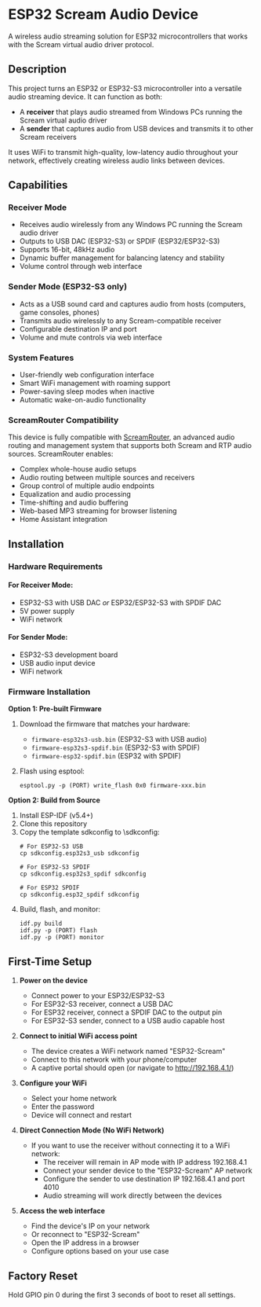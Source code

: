 # ESP32 Scream Audio Device

A wireless audio streaming solution for ESP32 microcontrollers that works with the Scream virtual audio driver protocol.

## Description

This project turns an ESP32 or ESP32-S3 microcontroller into a versatile audio streaming device. It can function as both:

- A **receiver** that plays audio streamed from Windows PCs running the Scream virtual audio driver
- A **sender** that captures audio from USB devices and transmits it to other Scream receivers

It uses WiFi to transmit high-quality, low-latency audio throughout your network, effectively creating wireless audio links between devices.

## Capabilities

### Receiver Mode
- Receives audio wirelessly from any Windows PC running the Scream audio driver
- Outputs to USB DAC (ESP32-S3) or SPDIF (ESP32/ESP32-S3)
- Supports 16-bit, 48kHz audio
- Dynamic buffer management for balancing latency and stability
- Volume control through web interface

### Sender Mode (ESP32-S3 only)
- Acts as a USB sound card and captures audio from hosts (computers, game consoles, phones)
- Transmits audio wirelessly to any Scream-compatible receiver
- Configurable destination IP and port
- Volume and mute controls via web interface

### System Features
- User-friendly web configuration interface
- Smart WiFi management with roaming support
- Power-saving sleep modes when inactive
- Automatic wake-on-audio functionality   

### ScreamRouter Compatibility
This device is fully compatible with [ScreamRouter](https://github.com/netham45/screamrouter), an advanced audio routing and management system that supports both Scream and RTP audio sources. ScreamRouter enables:

- Complex whole-house audio setups
- Audio routing between multiple sources and receivers
- Group control of multiple audio endpoints
- Equalization and audio processing
- Time-shifting and audio buffering
- Web-based MP3 streaming for browser listening
- Home Assistant integration

## Installation

### Hardware Requirements

#### For Receiver Mode:
- ESP32-S3 with USB DAC *or* ESP32/ESP32-S3 with SPDIF DAC
- 5V power supply
- WiFi network

#### For Sender Mode:
- ESP32-S3 development board
- USB audio input device
- WiFi network

### Firmware Installation

**Option 1: Pre-built Firmware**
1. Download the firmware that matches your hardware:
   - `firmware-esp32s3-usb.bin` (ESP32-S3 with USB audio)
   - `firmware-esp32s3-spdif.bin` (ESP32-S3 with SPDIF)
   - `firmware-esp32-spdif.bin` (ESP32 with SPDIF)

2. Flash using esptool:
   ```
   esptool.py -p (PORT) write_flash 0x0 firmware-xxx.bin
   ```

**Option 2: Build from Source**
1. Install ESP-IDF (v5.4+)
2. Clone this repository
3. Copy the template sdkconfig to \sdkconfig:
   ```
   # For ESP32-S3 USB
   cp sdkconfig.esp32s3_usb sdkconfig
   
   # For ESP32-S3 SPDIF
   cp sdkconfig.esp32s3_spdif sdkconfig

   # For ESP32 SPDIF
   cp sdkconfig.esp32_spdif sdkconfig
   ```
4. Build, flash, and monitor:
   ```
   idf.py build
   idf.py -p (PORT) flash
   idf.py -p (PORT) monitor
   ```

## First-Time Setup

1. **Power on the device**
   - Connect power to your ESP32/ESP32-S3
   - For ESP32-S3 receiver, connect a USB DAC
   - For ESP32 receiver, connect a SPDIF DAC to the output pin
   - For ESP32-S3 sender, connect to a USB audio capable host

2. **Connect to initial WiFi access point**
   - The device creates a WiFi network named "ESP32-Scream"
   - Connect to this network with your phone/computer
   - A captive portal should open (or navigate to http://192.168.4.1/)

3. **Configure your WiFi**
   - Select your home network
   - Enter the password
   - Device will connect and restart

4. **Direct Connection Mode (No WiFi Network)**
   - If you want to use the receiver without connecting it to a WiFi network:
     - The receiver will remain in AP mode with IP address 192.168.4.1
     - Connect your sender device to the "ESP32-Scream" AP network
     - Configure the sender to use destination IP 192.168.4.1 and port 4010
     - Audio streaming will work directly between the devices

5. **Access the web interface**
   - Find the device's IP on your network
   - Or reconnect to "ESP32-Scream" 
   - Open the IP address in a browser
   - Configure options based on your use case

## Factory Reset
Hold GPIO pin 0 during the first 3 seconds of boot to reset all settings.
